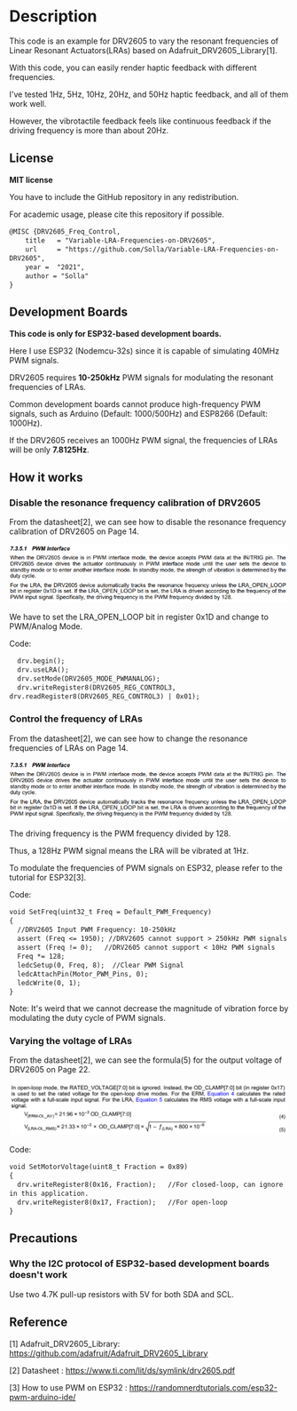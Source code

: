 # Description
This code is an example for DRV2605 to vary the resonant frequencies of Linear Resonant Actuators(LRAs) based on Adafruit_DRV2605_Library[1].

With this code, you can easily render haptic feedback with different frequencies.

I've tested 1Hz, 5Hz, 10Hz, 20Hz, and 50Hz haptic feedback, and all of them work well.

However, the vibrotactile feedback feels like continuous feedback if the driving frequency is more than about 20Hz.

## License

**MIT license**

You have to include the GitHub repository in any redistribution.

For academic usage, please cite this repository if possible.
```
@MISC {DRV2605_Freq_Control,
    title   = "Variable-LRA-Frequencies-on-DRV2605",
    url     = "https://github.com/Solla/Variable-LRA-Frequencies-on-DRV2605",
    year =  "2021",
    author = "Solla"
}
```

## Development Boards

**This code is only for ESP32-based development boards.**

Here I use ESP32 (Nodemcu-32s) since it is capable of simulating 40MHz PWM signals.

DRV2605 requires **10-250kHz** PWM signals for modulating the resonant frequencies of LRAs.

Common development boards cannot produce high-frequency PWM signals, such as Arduino (Default: 1000/500Hz) and ESP8266 (Default: 1000Hz).

If the DRV2605 receives an 1000Hz PWM signal, the frequencies of LRAs will be only **7.8125Hz**.

## How it works

### Disable the resonance frequency calibration of DRV2605
From the datasheet[2], we can see how to disable the resonance frequency calibration of DRV2605 on Page 14.

![Datasheet Page 14](figures/DisableCalibration.png)

We have to set the LRA_OPEN_LOOP bit in register 0x1D and change to PWM/Analog Mode.

Code:
```
  drv.begin();
  drv.useLRA();
  drv.setMode(DRV2605_MODE_PWMANALOG);
  drv.writeRegister8(DRV2605_REG_CONTROL3, drv.readRegister8(DRV2605_REG_CONTROL3) | 0x01);
```

### Control the frequency of LRAs

From the datasheet[2], we can see how to change the resonance frequencies of LRAs on Page 14.

![Datasheet Page 14](figures/DisableCalibration.png)

The driving frequency is the PWM frequency divided by 128.

Thus, a 128Hz PWM signal means the LRA will be vibrated at 1Hz.

To modulate the frequencies of PWM signals on ESP32, please refer to the tutorial for ESP32[3].

Code:
```
void SetFreq(uint32_t Freq = Default_PWM_Frequency)
{
  //DRV2605 Input PWM Frequency: 10-250kHz
  assert (Freq <= 1950); //DRV2605 cannot support > 250kHz PWM signals
  assert (Freq != 0);   //DRV2605 cannot support < 10Hz PWM signals
  Freq *= 128;
  ledcSetup(0, Freq, 8);  //Clear PWM Signal
  ledcAttachPin(Motor_PWM_Pins, 0);
  ledcWrite(0, 1);
}
```

Note: It's weird that we cannot decrease the magnitude of vibration force by modulating the duty cycle of PWM signals.

### Varying the voltage of LRAs

From the datasheet[2], we can see the formula(5) for the output voltage of DRV2605 on Page 22.

![Datasheet Page 22](figures/VoltageForLRAs.png)

Code:
```
void SetMotorVoltage(uint8_t Fraction = 0x89)
{
  drv.writeRegister8(0x16, Fraction);	//For closed-loop, can ignore in this application.
  drv.writeRegister8(0x17, Fraction);	//For open-loop
}
```

## Precautions

### Why the I2C protocol of ESP32-based development boards doesn't work

Use two 4.7K pull-up resistors with 5V for both SDA and SCL.

## Reference
[1] Adafruit_DRV2605_Library: https://github.com/adafruit/Adafruit_DRV2605_Library

[2] Datasheet : https://www.ti.com/lit/ds/symlink/drv2605.pdf

[3] How to use PWM on ESP32 : https://randomnerdtutorials.com/esp32-pwm-arduino-ide/